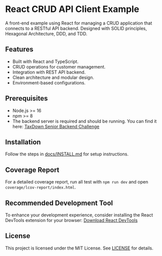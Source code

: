 # React CRUD API Client Example

A front-end example using React for managing a CRUD application that connects to a RESTful API backend. Designed with SOLID principles, Hexagonal Architecture, DDD, and TDD.

## Features

- Built with React and TypeScript.
- CRUD operations for customer management.
- Integration with REST API backend.
- Clean architecture and modular design.
- Environment-based configurations.

## Prerequisites

- Node.js >= 16
- npm >= 8
- The backend server is required and should be running. You can find it here: [TaxDown Senior Backend Challenge](https://github.com/cubiczx/TaxDown-senior-backend-challenge)

## Installation

Follow the steps in [docs/INSTALL.md](./docs/INSTALL.md) for setup instructions.

## Coverage Report

For a detailed coverage report, run all test with `npm run dev` and open `coverage/lcov-report/index.html`.

## Recommended Development Tool

To enhance your development experience, consider installing the React DevTools extension for your browser: [Download React DevTools](https://reactjs.org/link/react-devtools)

## License

This project is licensed under the MIT License. See [LICENSE](./LICENSE) for details.
